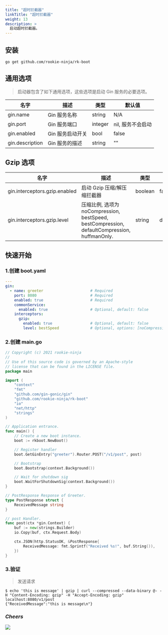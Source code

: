 ```yaml
---
title: "超时拦截器"
linkTitle: "超时拦截器"
weight: 13
description: >
  启动超时拦截器。
---
```


## 安装
```shell script
go get github.com/rookie-ninja/rk-boot
```

## 通用选项
> 启动器包含了如下通用选项，这些选项是启动 Gin 服务的必要选项。

| 名字 | 描述 | 类型 | 默认值 |
| ------ | ------ | ------ | ------ |
| gin.name | Gin 服务名称 | string | N/A |
| gin.port | Gin 服务端口 | integer | nil, 服务不会启动 |
| gin.enabled | Gin 服务启动开关 | bool | false |
| gin.description | Gin 服务的描述 | string | "" |

## Gzip 选项
| 名字 | 描述 | 类型 | 默认值 |
| ------ | ------ | ------ | ------ |
| gin.interceptors.gzip.enabled | 启动 Gzip 压缩/解压缩拦截器 | boolean | false |
| gin.interceptors.gzip.level | 压缩比例, 选项为 noCompression, bestSpeed, bestCompression, defaultCompression, huffmanOnly. | string | defaultCompression |

## 快速开始
### 1.创建 boot.yaml
```yaml
---
gin:
  - name: greeter                     # Required
    port: 8080                        # Required
    enabled: true                     # Required
    commonService:
      enabled: true                   # Optional, default: false
    interceptors:
      gzip:
        enabled: true                 # Optional, default: false
        level: bestSpeed              # Optional, options: [noCompression, bestSpeed， bestCompression, defaultCompression, huffmanOnly]
```

### 2.创建 main.go
```go
// Copyright (c) 2021 rookie-ninja
//
// Use of this source code is governed by an Apache-style
// license that can be found in the LICENSE file.
package main

import (
	"context"
	"fmt"
	"github.com/gin-gonic/gin"
	"github.com/rookie-ninja/rk-boot"
	"io"
	"net/http"
	"strings"
)

// Application entrance.
func main() {
	// Create a new boot instance.
	boot := rkboot.NewBoot()

	// Register handler
	boot.GetGinEntry("greeter").Router.POST("/v1/post", post)

	// Bootstrap
	boot.Bootstrap(context.Background())

	// Wait for shutdown sig
	boot.WaitForShutdownSig(context.Background())
}

// PostResponse Response of Greeter.
type PostResponse struct {
	ReceivedMessage string
}

// post Handler.
func post(ctx *gin.Context) {
	buf := new(strings.Builder)
	io.Copy(buf, ctx.Request.Body)

	ctx.JSON(http.StatusOK, &PostResponse{
		ReceivedMessage: fmt.Sprintf("Received %s!", buf.String()),
	})
}
```

### 3.验证
> 发送请求

```shell script
$ echo 'this is message' | gzip | curl --compressed --data-binary @- -H "Content-Encoding: gzip" -H "Accept-Encoding: gzip" localhost:8080/v1/post
{"ReceivedMessage":"this is message\n"}
```

### _**Cheers**_
![](/bootstrapper/user-guide/cheers.png)